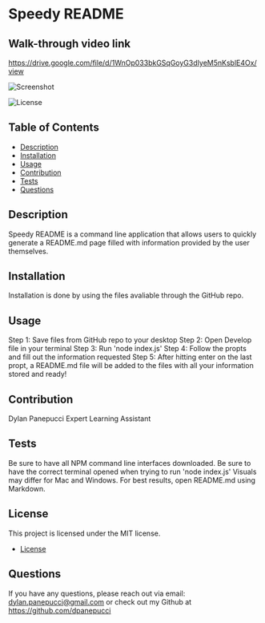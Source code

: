 # Speedy README

## Walk-through video link
https://drive.google.com/file/d/1WnOp033bkGSqGoyG3dIyeM5nKsblE4Ox/view

![Screenshot](./Develop/Screenshot%202025-01-05%20at%201.31.52 PM.png)

![License](https://img.shields.io/badge/license-MIT-blue.svg)

## Table of Contents
- [Description](#description)
- [Installation](#installation)
- [Usage](#usage)
- [Contribution](#contribution)
- [Tests](#tests)
- [Questions](#questions)

## Description
Speedy README is a command line application that allows users to quickly generate a README.md page filled with information provided by the user themselves.

## Installation
Installation is done by using the files avaliable through the GitHub repo.

## Usage
Step 1: Save files from GitHub repo to your desktop
Step 2: Open Develop file in your terminal
Step 3: Run 'node index.js'
Step 4: Follow the propts and fill out the information requested
Step 5: After hitting enter on the last propt, a README.md file will be added to the files with all your information stored and ready!

## Contribution
Dylan Panepucci
Expert Learning Assistant 

## Tests
Be sure to have all NPM command line interfaces downloaded.
Be sure to have the correct terminal opened when trying to run 'node index.js'
Visuals may differ for Mac and Windows.
For best results, open README.md using Markdown.

## License
This project is licensed under the MIT license. 
* [License](https://opensource.org/licenses/MIT)

## Questions
If you have any questions, please reach out via email: dylan.panepucci@gmail.com or check out my Github at https://github.com/dpanepucci